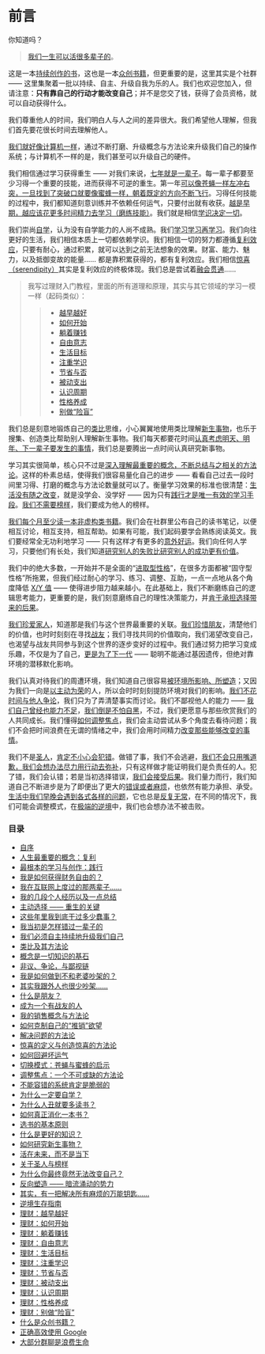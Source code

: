 # 前言

你知道吗？

> [我们一生可以活很多辈子的](images/heres-sth-wrong.jpg)。

这是一本[持续创作的书](Preface.html)，这也是一本[众创书籍](C01.html)，但更重要的是，这里其实是个社群 —— 这里集聚着一批以持续、自主、升级自我为乐的人。我们也欢迎您加入，但请注意：**只有靠自己的行动才能改变自己**；并不是您交了钱，获得了会员资格，就可以自动获得什么。

我们尊重他人的时间，我们明白人与人之间的差异很大。我们希望他人理解，但我们首先要花很长时间去理解他人。

[我们就好像计算机一样](A08.html)，通过不断打磨、升级概念与方法论来升级我们自己的操作系统；与计算机不一样的是，我们甚至可以升级自己的硬件。

我们相信通过学习获得重生 —— 对我们来说，[七年就是一辈子](Preface.html)。每一辈子都要至少习得一个重要的技能，进而获得不可逆的重生。第一年[可以像苍蝇一样左冲右突，一旦找到了突破口就要像蜜蜂一样，朝着既定的方向不断飞行](A20.html)。习得任何技能的过程中，我们都知道刻意训练并不依赖任何运气，只要付出就有收获。[越是早期，越应该花更多时间精力去学习（磨练技能）](C02.html)。我们就是相信[学识决定一切](B07.html)。

我们崇尚[自学](A24.html)，认为没有自学能力的人尚不成熟。我们[学习学习再学习](Preface.html)。我们向往更好的生活，我们相信本质上一切都依赖学识。我们相信一切的努力都遵循[复利效应](A01.html)，只要有耐心，通过积累，就可以达到之前无法想象的效果。财富、能力、魅力，以及抵御变故的能量…… 都是靠积累获得的，都有复利效应。我们相信[惊喜（serendipity）](A18.html)其实是复利效应的终极体现。我们总是尝试着[融会贯通](A09.html)……

> 我写过理财入门教程，里面的所有道理和原理，其实与其它领域的学习一模一样（起码类似）：
>> * [越早越好](B02.md)
>> * [如何开始](B03.md)
>> * [躺着赚钱](B04.md)
>> * [自由意志](B05.md)
>> * [生活目标](B06.md)
>> * [注重学识](B07.md)
>> * [节省与否](B08.md)
>> * [被动支出](B10.md)
>> * [认识周期](B11.md)
>> * [性格养成](B12.md)
>> * [别做“险盲”](B13.md)

我们总是刻意地锻炼自己的[类比](A09.html)思维，小心翼翼地使用类比理解[新生事物](A32.html)，也乐于搜集、创造类比帮助别人理解新生事物。我们每天都要花时间[认真考虑明天、明年、下一辈子要发生的事情](A23.html)，我们总是要腾出一点时间认真研究新事物。

学习其实很简单，核心只不过是[深入理解最重要的概念，不断总结与之相关的方法论](A10.html)。这样的朴素总结，使得我们很容易量化自己的进步 —— 看看自己过去一段时间里习得、打磨的概念与方法论数量就可以了。衡量学习效果的标准也很清楚：[生活没有随之改变](A27.html)，就是没学会、没学好 —— 因为只有[践行才是唯一有效的学习手段](A02.html)。[我们不需要榜样](A19.html)，我们要成为他人的榜样。

[我们每个月至少读一本非虚构类书籍](A22.html)。我们会在社群里公布自己的读书笔记，以便相互讨论，相互支持，相互帮助。如果有可能，我们起码要学会熟练阅读英文。我们要经常全无功利地学习 —— 只有这样才有更多的[意外好运](A18.html)。我们向任何人学习，只要他们有长处，我们知道[研究别人的失败比研究别人的成功更有价值](A26.html)。

我们中的绝大多数，一开始并不是全面的“[进取型性格](A10.html)”，在很多方面都被“固守型性格”所拖累，但我们经过耐心的学习、练习、调整、互助，一点一点地从各个角度降低 [X/Y 值](A10.html) —— 使得进步阻力越来越小。在此基础上，我们不断磨练自己的逻辑思考能力，更重要的是，我们刻意磨练自己的理性决策能力，并[肯于承担选择带来的后果](A26.html)。

[我们珍爱家人](A12.html)，知道那是我们与这个世界最重要的关联。[我们珍惜朋友](A14.html)，清楚他们的价值，也时时刻刻在寻找[战友](A14-1.html)；我们寻找共同的价值取向，我们渴望改变自己，也渴望与战友共同参与到这个世界的逐步变好的过程中。我们通过努力把学习变成乐趣，不仅是为了自己，[更是为了下一代](A28.html) —— 聪明不能通过基因遗传，但绝对靠环境的潜移默化影响。

我们认真对待我们的周遭环境，我们知道自己很容易[被环境所影响、所塑造](A29.html)；又因为我们一向是[以主动为荣](A06.html)的人，所以会时时刻刻提防环境对我们的影响。[我们不花时间与他人争论](A11.html)，我们只为了弄清楚事实而讨论。我们不鄙视他人的能力 —— [我们自己曾经也能力不足](A25.html)，[我们倒是不怕自黑](A28.html)，不过，我们更愿意与那些欣赏我们的人共同成长。我们懂得[如何调整焦点](A21.html)，我们会主动尝试从多个角度去看待问题；我们不会把时间浪费在无谓的情绪之中，我们会用时间精力[改变那些能够改变的事情](A26.html)。

我们不是[圣人](A19.html)，[肯定不小心会犯错](A19.html)。做错了事，我们不会逃避，[我们不会只用嘴道歉，我们会想办法尽力用行动去弥补](A14.html)，只有这样做才能证明我们是负责任的人。犯了错，我们会认错；若是当初选择错误，[我们会接受后果](A26.html)。我们量力而行，我们知道自己不断进步是为了即便出了更大的[错误或者麻烦](A31.html)，也依然有能力承担、承受。[生活中我们早晚会遇到各式各样的问题](A17.html)，它也总是[反复无常](A05.html)，在不同的情况下，我们可能会调整模式，在[极端的逆境](A33.html)中，我们也会想办法不被击败。

### 目录

* [自序](Preface.md)
* [人生最重要的概念：复利](A01.md)
* [最根本的学习与创作：践行](A02.md)
* [我是如何获得财务自由的？](A03.md)
* [我在互联网上度过的那两辈子……](A04.md)
* [我的几段个人经历以及一点总结](A05.md)
* [主动选择 —— 重生的关键](A06.md)
* [这些年里我到底干过多少蠢事？](A07.md)
* [我当初是怎样错过一辈子的](A25.md)
* [我们必须自主持续地升级我们自己](A08.md)
* [类比及其方法论](A09.md)
* [概念是一切知识的基石](A10.md)
* [非议、争论，与鄙视链](A11.md)
* [我是如何做到不和老婆吵架的？](A12.md)
* [其实我跟外人也很少吵架……](A13.md)
* [什么是朋友？](A14.md)
* [成为一个有战友的人](A14-1.md)
* [我的销售概念与方法论](A15.md)
* [如何克制自己的“推销”欲望](A16.md)
* [解决问题的方法论](A17.md)
* [惊喜的定义与创造惊喜的方法论](A18.md)
* [如何回避坏运气](C02.md)
* [切换模式：苍蝇与蜜蜂的启示](A20.md)
* [调整焦点：一个不可或缺的方法论](A21.md)
* [不能容错的系统肯定是脆弱的](A31.md)
* [为什么一定要自学？](A24.md)
* [为什么人丑就要多读书？](A28.md)
* [如何真正消化一本书？](A22.md)
* [选书的基本原则](C03.md)
* [什么是更好的知识？](A30.md)
* [如何研究新生事物？](A32.md)
* [活在未来，而不是当下](A23.md)
* [关于圣人与榜样](A19.md)
* [为什么你最终竟然无法改变自己？](A27.md)
* [反向塑造 —— 暗流涌动的势力](A29.md)
* [其实，有一把解决所有麻烦的万能钥匙……](A26.md)
* [逆境生存指南](A33.md)
* [理财：越早越好](B02.md)
* [理财：如何开始](B03.md)
* [理财：躺着赚钱](B04.md)
* [理财：自由意志](B05.md)
* [理财：生活目标](B06.md)
* [理财：注重学识](B07.md)
* [理财：节省与否](B08.md)
* [理财：被动支出](B10.md)
* [理财：认识周期](B11.md)
* [理财：性格养成](B12.md)
* [理财：别做“险盲”](B13.md)
* [什么是众创书籍？](C01.md)
* [正确高效使用 Google](C04.md)
* [大部分群聊是浪费生命](C05.md)
